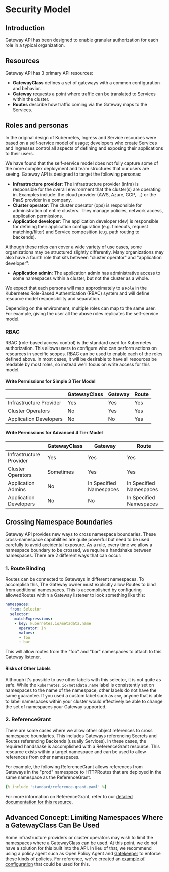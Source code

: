 # Security Model

## Introduction
Gateway API has been designed to enable granular authorization for each role in
a typical organization.

## Resources
Gateway API has 3 primary API resources:

* **GatewayClass** defines a set of gateways with a common configuration and
  behavior.
* **Gateway** requests a point where traffic can be translated to Services
  within the cluster.
* **Routes** describe how traffic coming via the Gateway maps to the Services.

## Roles and personas

In the original design of Kubernetes, Ingress and Service resources were based
on a self-service model of usage; developers who create Services and Ingresses
control all aspects of defining and exposing their applications to their users.

We have found that the self-service model does not fully capture some of the
more complex deployment and team structures that our users are seeing. Gateway
API is designed to target the following personas:

* **Infrastructure provider**: The infrastructure provider (infra) is
  responsible for the overall environment that the cluster(s) are operating in.
  Examples include: the cloud provider (AWS, Azure, GCP, ...) or the PaaS
  provider in a company.
* **Cluster operator**: The cluster operator (ops) is responsible for
  administration of entire clusters. They manage policies, network access,
  application permissions.
* **Application developer**: The application developer (dev) is responsible for
  defining their application configuration (e.g. timeouts, request
  matching/filter) and Service composition (e.g. path routing to backends).

Although these roles can cover a wide variety of use cases, some organizations
may be structured slightly differently. Many organizations may also have a
fourth role that sits between "cluster operator" and "application developer":

* **Application admin**: The application admin has administrative access to some
  namespaces within a cluster, but not the cluster as a whole.

We expect that each persona will map approximately to a `Role` in the Kubernetes
Role-Based Authentication (RBAC) system and will define resource model
responsibility and separation.

Depending on the environment, multiple roles can map to the same user. For
example, giving the user all the above roles replicates the self-service model.

### RBAC
RBAC (role-based access control) is the standard used for Kubernetes
authorization. This allows users to configure who can perform actions on
resources in specific scopes. RBAC can be used to enable each of the roles
defined above. In most cases, it will be desirable to have all resources be
readable by most roles, so instead we'll focus on write access for this model.

#### Write Permissions for Simple 3 Tier Model
| | GatewayClass | Gateway | Route |
|-|-|-|-|
| Infrastructure Provider | Yes | Yes | Yes |
| Cluster Operators | No | Yes | Yes |
| Application Developers | No | No | Yes |

#### Write Permissions for Advanced 4 Tier Model
| | GatewayClass | Gateway | Route |
|-|-|-|-|
| Infrastructure Provider | Yes | Yes | Yes |
| Cluster Operators | Sometimes | Yes | Yes |
| Application Admins | No | In Specified Namespaces | In Specified Namespaces |
| Application Developers | No | No | In Specified Namespaces |

## Crossing Namespace Boundaries
Gateway API provides new ways to cross namespace boundaries. These
cross-namespace capabilities are quite powerful but need to be used carefully to
avoid accidental exposure. As a rule, every time we allow a namespace boundary
to be crossed, we require a handshake between namespaces. There are 2 different
ways that can occur:

### 1. Route Binding
Routes can be connected to Gateways in different namespaces. To accomplish this,
The Gateway owner must explicitly allow Routes to bind from additional
namespaces. This is accomplished by configuring allowedRoutes within a Gateway
listener to look something like this:

```yaml
namespaces:
  from: Selector
  selector:
    matchExpressions:
    - key: kubernetes.io/metadata.name
      operator: In
      values:
      - foo
      - bar
```

This will allow routes from the "foo" and "bar" namespaces to attach to this
Gateway listener.

#### Risks of Other Labels
Although it's possible to use other labels with this selector, it is not quite
as safe. While the `kubernetes.io/metadata.name` label is consistently set on
namespaces to the name of the namespace, other labels do not have the same
guarantee. If you used a custom label such as `env`, anyone that is able to
label namespaces within your cluster would effectively be able to change the set
of namespaces your Gateway supported.

### 2. ReferenceGrant
There are some cases where we allow other object references to cross namespace
boundaries. This includes Gateways referencing Secrets and Routes referencing
Backends (usually Services). In these cases, the required handshake is
accomplished with a ReferenceGrant resource. This resource exists within a
target namespace and can be used to allow references from other namespaces.

For example, the following ReferenceGrant allows references from Gateways in
the "prod" namespace to HTTPRoutes that are deployed in the same namespace as
the ReferenceGrant.

```yaml
{% include 'standard/reference-grant.yaml' %}
```

For more information on ReferenceGrant, refer to our [detailed documentation
for this resource](/api-types/referencegrant).

## Advanced Concept: Limiting Namespaces Where a GatewayClass Can Be Used
Some infrastructure providers or cluster operators may wish to limit the
namespaces where a GatewayClass can be used. At this point, we do not have a
solution for this built into the API. In lieu of that, we recommend using a
policy agent such as Open Policy Agent and
[Gatekeeper](https://github.com/open-policy-agent/gatekeeper) to enforce these
kinds of policies. For reference, we've created an [example of
configuration](https://github.com/open-policy-agent/gatekeeper-library/pull/24)
that could be used for this.
